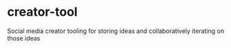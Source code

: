# creator-tool
Social media creator tooling for storing ideas and collaboratively iterating on those ideas
